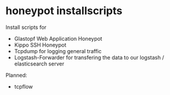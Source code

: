 honeypot installscripts
======================

Install scripts for
  * Glastopf Web Application Honeypot
  * Kippo SSH Honeypot
  * Tcpdump for logging general traffic
  * Logstash-Forwarder for transfering the data to our logstash / elasticsearch server

Planned:
  * tcpflow
